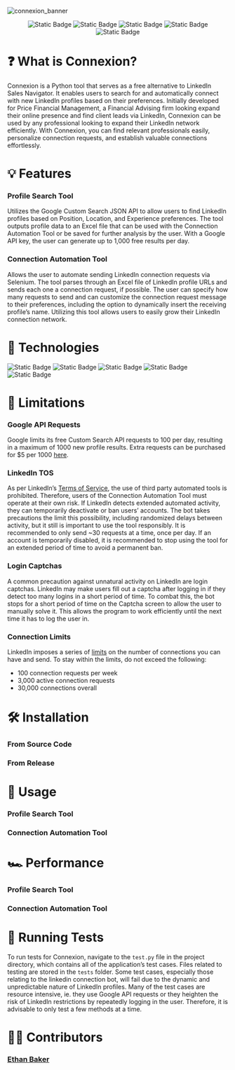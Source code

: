 ![connexion_banner](https://github.com/ethbak/connexion-for-linkedin/assets/136761692/be87064a-181f-42f3-be6b-21a6c352df5a)

<div align="center">

![Static Badge](https://img.shields.io/badge/Author-Ethan_Baker-green)
![Static Badge](https://img.shields.io/badge/GitHub-ethbak-orange?link=https%3A%2F%2Fgithub.com%2Fethbak)
![Static Badge](https://img.shields.io/badge/LinkedIn-ethbak-blue?link=https%3A%2F%2Flinkedin.com%2Fin%2Fethbak)
![Static Badge](https://img.shields.io/badge/Website-ebaker.com-red?link=https%3A%2F%2Febaker.com)
![Static Badge](https://img.shields.io/badge/License-Apache%202.0-purple?link=https%3A%2F%2Fwww.apache.org%2Flicenses%2FLICENSE-2.0)

</div>

# ❓ What is Connexion?

Connexion is a Python tool that serves as a free alternative to LinkedIn Sales Navigator. It enables users to search for and automatically connect with new LinkedIn profiles based on their preferences. Initially developed for Price Financial Management, a Financial Advising firm looking expand their online presence and find client leads via LinkedIn, Connexion can be used by any professional looking to expand their LinkedIn network efficiently. With Connexion, you can find relevant professionals easily, personalize connection requests, and establish valuable connections effortlessly.

# 💡 Features
### Profile Search Tool
Utilizes the Google Custom Search JSON API to allow users to find LinkedIn profiles based on Position, Location, and Experience preferences. The tool outputs profile data to an Excel file that can be used with the Connection Automation Tool or be saved for further analysis by the user. With a Google API key, the user can generate up to 1,000 free results per day.
### Connection Automation Tool
Allows the user to automate sending LinkedIn connection requests via Selenium. The tool parses through an Excel file of LinkedIn profile URLs and sends each one a connection request, if possible. The user can specify how many requests to send and can customize the connection request message to their preferences, including the option to dynamically insert the receiving profile’s name. Utilizing this tool allows users to easily grow their LinkedIn connection network.

# 📀 Technologies

![Static Badge](https://img.shields.io/badge/PYTHON-blue?style=for-the-badge)
![Static Badge](https://img.shields.io/badge/PANDAS-purple?style=for-the-badge)
![Static Badge](https://img.shields.io/badge/TKINTER-gold?style=for-the-badge)
![Static Badge](https://img.shields.io/badge/SELENIUM-green?style=for-the-badge)
![Static Badge](https://img.shields.io/badge/CUSTOM%20SEARCH%20API-red?style=for-the-badge)


# 🚫 Limitations

### Google API Requests
Google limits its free Custom Search API requests to 100 per day, resulting in a maximum of 1000 new profile results. Extra requests can be purchased for $5 per 1000 [here](https://developers.google.com/custom-search/v1/overview).

### LinkedIn TOS
As per LinkedIn’s [Terms of Service](https://www.linkedin.com/help/linkedin/answer/a1340567/automated-activity-on-linkedin?lang=en#:~:text=In%20order%20to%20protect%20our,automate%20activity%20on%20LinkedIn's%20website), the use of third party automated tools is prohibited. Therefore, users of the Connection Automation Tool must operate at their own risk. If LinkedIn detects extended automated activity, they can temporarily deactivate or ban users’ accounts. The bot takes precautions the limit this possibility, including randomized delays between activity, but it still is important to use the tool responsibly. It is recommended to only send ~30 requests at a time, once per day. If an account is temporarily disabled, it is recommended to stop using the tool for an extended period of time to avoid a permanent ban.

### Login Captchas
A common precaution against unnatural activity on LinkedIn are login captchas. LinkedIn may make users fill out a captcha after logging in if they detect too many logins in a short period of time. To combat this, the bot stops for a short period of time on the Captcha screen to allow the user to manually solve it. This allows the program to work efficiently until the next time it has to log the user in.

### Connection Limits
LinkedIn imposes a series of [limits](https://www.linkedin.com/help/linkedin/answer/a551012/types-of-restrictions-for-sending-invitations?lang=en) on the number of connections you can have and send. To stay within the limits, do not exceed the following:
- 100 connection requests per week
- 3,000 active connection requests
- 30,000 connections overall

# 🛠️ Installation

### From Source Code

### From Release

# 👥 Usage

### Profile Search Tool

### Connection Automation Tool

# 🏎️ Performance

### Profile Search Tool

### Connection Automation Tool

# 🧪 Running Tests
To run tests for Connexion, navigate to the `test.py` file in the project directory, which contains all of the application’s test cases. Files related to testing are stored in the `tests` folder. Some test cases, especially those relating to the linkedin connection bot, will fail due to the dynamic and unpredictable nature of LinkedIn profiles. Many of the test cases are resource intensive, ie. they use Google API requests or they heighten the risk of LinkedIn restrictions by repeatedly logging in the user. Therefore, it is advisable to only test a few methods at a time.

# 👨‍💻 Contributors

### [Ethan Baker](https://ebaker.com)
